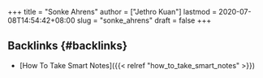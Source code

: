 +++
title = "Sonke Ahrens"
author = ["Jethro Kuan"]
lastmod = 2020-07-08T14:54:42+08:00
slug = "sonke_ahrens"
draft = false
+++

## Backlinks {#backlinks}

- [How To Take Smart Notes]({{< relref "how_to_take_smart_notes" >}})
